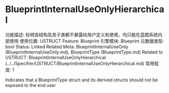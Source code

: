 # BlueprintInternalUseOnlyHierarchical

功能描述: 标明该结构及其子类都不暴露给用户定义和使用，均只能在蓝图系统内部使用
使用位置: USTRUCT
Feature: Blueprint
引擎模块: Blueprint
元数据类型: bool
Status: Linked
Related Meta: BlueprintInternalUseOnly (BlueprintInternalUseOnly.md), BlueprintType (BlueprintType.md)
Related to USTRUCT: BlueprintInternalUseOnlyHierarchical (../../Specifier/USTRUCT/BlueprintInternalUseOnlyHierarchical.md)
常用程度: 1

Indicates that a BlueprintType struct and its derived structs should not be exposed to the end user